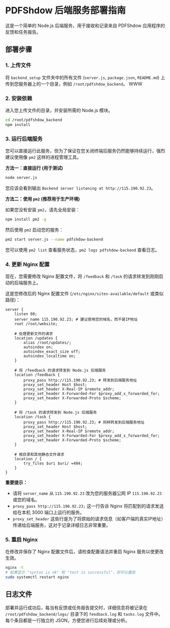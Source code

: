 # PDFShdow 后端服务部署指南

这是一个简单的 Node.js 后端服务，用于接收和记录来自 PDFShdow 应用程序的反馈和任务报告。

## 部署步骤

### 1. 上传文件

将 `backend_setup` 文件夹中的所有文件 (`server.js`, `package.json`, `README.md`) 上传到您服务器上的一个目录，例如 `/root/pdfshdow_backend`。
WWW
### 2. 安装依赖

进入您上传文件的目录，并安装所需的 Node.js 模块。

```bash
cd /root/pdfshdow_backend
npm install
```

### 3. 运行后端服务

您可以直接运行此服务，但为了保证在您关闭终端后服务仍然能够持续运行，强烈建议使用像 `pm2` 这样的进程管理工具。

**方法一：直接运行 (用于测试)**

```bash
node server.js
```

您应该会看到输出 `Backend server listening at http://115.190.92.23`。

**方法二：使用 `pm2` (推荐用于生产环境)**

如果您没有安装 `pm2`，请先全局安装：

```bash
npm install pm2 -g
```

然后使用 `pm2` 启动您的服务：

```bash
pm2 start server.js --name pdfshdow-backend
```

您可以使用 `pm2 list` 查看服务状态，`pm2 logs pdfshdow-backend` 查看日志。

### 4. 更新 Nginx 配置

现在，您需要修改 Nginx 配置文件，将 `/feedback` 和 `/task` 的请求转发到刚刚启动的后端服务上。

这是您修改后的 Nginx 配置文件 (`/etc/nginx/sites-available/default` 或类似路径)：

```nginx
server {
    listen 80;
    server_name 115.190.92.23; # 建议使用您的域名，而不是IP地址
    root /root/website;

    # 处理更新文件的请求
    location /updates {
        alias /root/updates/;
        autoindex on;
        autoindex_exact_size off;
        autoindex_localtime on;
    }

    # 将 /feedback 的请求转发到 Node.js 后端服务
    location /feedback {
        proxy_pass http://115.190.92.23; # 转发到后端服务地址
        proxy_set_header Host $host;
        proxy_set_header X-Real-IP $remote_addr;
        proxy_set_header X-Forwarded-For $proxy_add_x_forwarded_for;
        proxy_set_header X-Forwarded-Proto $scheme;
    }

    # 将 /task 的请求转发到 Node.js 后端服务
    location /task {
        proxy_pass http://115.190.92.23; # 同样转发到后端服务地址
        proxy_set_header Host $host;
        proxy_set_header X-Real-IP $remote_addr;
        proxy_set_header X-Forwarded-For $proxy_add_x_forwarded_for;
        proxy_set_header X-Forwarded-Proto $scheme;
    }

    # 根目录和其他静态文件请求
    location / {
        try_files $uri $uri/ =404;
    }
}
```

**重要提示：**
*   请将 `server_name` 从 `115.190.92.23` 改为您的服务器公网 IP `115.190.92.23` 或您的域名。
*   `proxy_pass http://115.190.92.23;` 这一行告诉 Nginx 将匹配到的请求发送给在本机 3000 端口上运行的服务。
*   `proxy_set_header` 这些行是为了将原始的请求信息（如客户端的真实IP地址）传递给后端服务，这对于记录详细日志非常重要。

### 5. 重启 Nginx

在修改并保存了 Nginx 配置文件后，请检查配置语法并重启 Nginx 服务以使更改生效。

```bash
nginx -t
# 如果显示 "syntax is ok" 和 "test is successful"，则可以重启
sudo systemctl restart nginx
```

## 日志文件

部署并运行成功后，每当有反馈或任务报告提交时，详细信息将被记录在 `/root/pdfshdow_backend/logs/` 目录下的 `feedback.log` 和 `tasks.log` 文件中。每个条目都是一行独立的 JSON，方便您进行后续处理或分析。